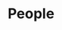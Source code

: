 ---
layout: profiles
permalink: /people/
title: People
nav: true
nav_order: 2 

profiles:
  # if you want to include more than one profile, just replicate the following block
  # and create one content file for each profile inside _pages/
  - subtitle: Professor
    people:
      - align: left
        image: proj_ljw.jpg
        content: about_joonwoo.md
        image_circular: false # crops the image to make it circular
    # more_info: >
    #   <p>555 your office number</p>
    #   <p>123 your address street</p>
    #   <p>Your City, State 12345</p>
  - subtitle: Graduate
    people:
      - align: left
        image: woongki.jpg
        content: about_woongki.md
        image_circular: false # crops the image to make it circular
      - align: left
        image: jaeyoung.jpg
        content: about_jaeyoung.md
        image_circular: false # crops the image to make it circular
  - subtitle: Undergraduate
    people:
      - align: left
        image: anonymous.png
        content: about_byeongseo.md
        image_circular: false # crops the image to make it circular
      - align: left
        image: kyungwon.jpg
        content: about_kyungwon.md
        image_circular: false # crops the image to make it circular
      - align: left
        image: anonymous.png
        content: about_dongjin.md
        image_circular: false # crops the image to make it circular
      - align: left
        image: dahee.jpg
        content: about_dahee.md
        image_circular: false # crops the image to make it circular
---